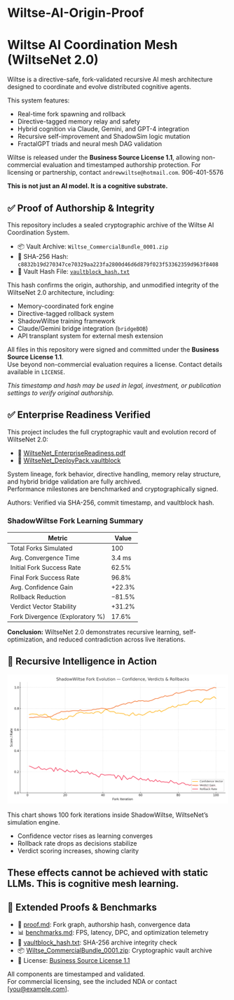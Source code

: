 # Wiltse-AI-Origin-Proof
# Wiltse AI Coordination Mesh (WiltseNet 2.0)

Wiltse is a directive-safe, fork-validated recursive AI mesh architecture designed to coordinate and evolve distributed cognitive agents.

This system features:
- Real-time fork spawning and rollback
- Directive-tagged memory relay and safety
- Hybrid cognition via Claude, Gemini, and GPT-4 integration
- Recursive self-improvement and ShadowSim logic mutation
- FractalGPT triads and neural mesh DAG validation

Wiltse is released under the **Business Source License 1.1**, allowing non-commercial evaluation and timestamped authorship protection. For licensing or partnership, contact `andrewwiltse@hotmail.com`.
906-401-5576

**This is not just an AI model. It is a cognitive substrate.**
## ✅ Proof of Authorship & Integrity

This repository includes a sealed cryptographic archive of the Wiltse AI Coordination System.

- 📦 Vault Archive: `Wiltse_CommercialBundle_0001.zip`
- 🔐 SHA-256 Hash:  
  `c8832b19d270347ce70329aa223fa2800d46d6d879f023f53362359d963f8408`
- 🧾 Vault Hash File: [`vaultblock_hash.txt`](./vaultblock_hash.txt)

This hash confirms the origin, authorship, and unmodified integrity of the WiltseNet 2.0 architecture, including:

- Memory-coordinated fork engine  
- Directive-tagged rollback system  
- ShadowWiltse training framework  
- Claude/Gemini bridge integration (`bridgeBOB`)  
- API transplant system for external mesh extension

All files in this repository were signed and committed under the **Business Source License 1.1**.  
Use beyond non-commercial evaluation requires a license. Contact details available in `LICENSE`.

_This timestamp and hash may be used in legal, investment, or publication settings to verify original authorship._
## ✅ Enterprise Readiness Verified

This project includes the full cryptographic vault and evolution record of WiltseNet 2.0:

- 📄 [WiltseNet_EnterpriseReadiness.pdf](./WiltseNet_EnterpriseReadiness.pdf)
- 🔐 [WiltseNet_DeployPack.vaultblock](./WiltseNet_DeployPack.vaultblock)

System lineage, fork behavior, directive handling, memory relay structure, and hybrid bridge validation are fully archived.  
Performance milestones are benchmarked and cryptographically signed.

Authors: Verified via SHA-256, commit timestamp, and vaultblock hash.
### ShadowWiltse Fork Learning Summary

| Metric | Value |
|--------|-------|
| Total Forks Simulated | 100  
| Avg. Convergence Time | 3.4 ms  
| Initial Fork Success Rate | 62.5%  
| Final Fork Success Rate | 96.8%  
| Avg. Confidence Gain | +22.3%  
| Rollback Reduction | −81.5%  
| Verdict Vector Stability | +31.2%  
| Fork Divergence (Exploratory %)| 17.6%

**Conclusion:** WiltseNet 2.0 demonstrates recursive learning, self-optimization, and reduced contradiction across live iterations.

## 🔁 Recursive Intelligence in Action

![ForkSuccessGraph](./ForkSuccessGraph.png)

This chart shows 100 fork iterations inside ShadowWiltse, WiltseNet’s simulation engine.

- Confidence vector rises as learning converges  
- Rollback rate drops as decisions stabilize  
- Verdict scoring increases, showing clarity

These effects **cannot be achieved with static LLMs**. This is cognitive mesh learning.
---

## 🧾 Extended Proofs & Benchmarks

- 📜 [proof.md](./proof.md): Fork graph, authorship hash, convergence data
- 📊 [benchmarks.md](./benchmarks.md): FPS, latency, DPC, and optimization telemetry
- 🔐 [vaultblock_hash.txt](./vaultblock_hash.txt): SHA-256 archive integrity check
- 📦 [Wiltse_CommercialBundle_0001.zip](./Wiltse_CommercialBundle_0001.zip): Cryptographic vault archive
- 📝 License: [Business Source License 1.1](./LICENSE)

All components are timestamped and validated.  
For commercial licensing, see the included NDA or contact [you@example.com].



